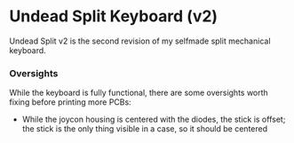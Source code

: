 # Undead Split Keyboard (v2)

Undead Split v2 is the second revision of my selfmade split mechanical keyboard.

### Oversights

While the keyboard is fully functional, there are some oversights worth fixing
before printing more PCBs:

 - While the joycon housing is centered with the diodes, the stick is offset;
    the stick is the only thing visible in a case, so it should be centered
